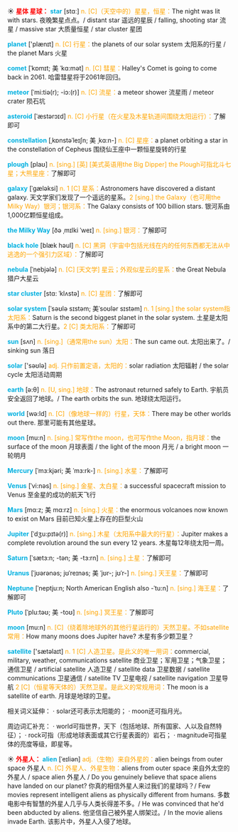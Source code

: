 ☀ <font color="red">**星体 星球：**</font>
<font color="sky blue">**star**</font> [stɑː] 
<font color="orange">n. [C]（天空中的）星星，恒星：</font>The night was lit with stars. 夜晚繁星点点。/ distant star 遥远的星辰 / falling, shooting star 流星 / massive star 大质量恒星 / star cluster 星团

<font color="sky blue">**planet**</font> ['plænɪt] 
<font color="orange">n. [C] 行星：</font>the planets of our solar system 太阳系的行星 / the planet Mars 火星
           
<font color="sky blue">**comet**</font> [ˈkɒmɪt; 美 ˈkɑ:mət]
<font color="orange">n. [C] 彗星：</font>Halley's Comet is going to come back in 2061. 哈雷彗星将于2061年回归。

<font color="sky blue">**meteor**</font> [ˈmi:tiə(r); -iɔ:(r)]
<font color="orange">n. [C] 流星：</font>a meteor shower 流星雨 / meteor crater 陨石坑

<font color="sky blue">**asteroid**</font> [ˈæstərɔɪd]
<font color="orange">n. [C] 小行星（在火星及木星轨道间围绕太阳运行）：</font>了解即可
           
<font color="sky blue">**constellation**</font> [ˌkɒnstəˈleɪʃn; 美 ˌkɑ:n-]
<font color="orange">n. [C] 星座：</font>a planet orbiting a star in the constellation of Cepheus 围绕仙王座中一颗恒星旋转的行星
                      
<font color="sky blue">**plough**</font> [plaʊ]
<font color="orange">n. [sing.] [英] [美式英语用the Big Dipper] the Plough可指北斗七星；大熊星座：</font>了解即可

<font color="sky blue">**galaxy**</font> [ˈgæləksi]
<font color="orange">n. 1 [C] 星系：</font>Astronomers have discovered a distant galaxy. 天文学家们发现了一个遥远的星系。<font color="orange">2 [sing.] the Galaxy（也可用the Milky Way）银河；银河系：</font>The Galaxy consists of 100 billion stars. 银河系由1,000亿颗恒星组成。
          
<font color="sky blue">**the Milky Way**</font> [ðə ˌmɪlki ˈweɪ]
<font color="orange">n. [sing.] 银河：</font>了解即可
           
<font color="sky blue">**black hole**</font> [blæk həul]
<font color="orange">n. [C] 黑洞（宇宙中包括光线在内的任何东西都无法从中逃逸的一个强引力区域）：</font>了解即可
           
<font color="sky blue">**nebula**</font> [ˈnebjələ]
<font color="orange">n. [C] [天文学] 星云；外观似星云的星系：</font>the Great Nebula 猎户大星云

<font color="sky blue">**star cluster**</font> [stɑ: ˈklʌstə]
<font color="orange">n. [C] 星团：</font>了解即可

<font color="sky blue">**solar system**</font> [ˈsəʊlə sɪstəm; 美ˈsoʊlər sɪstəm]
<font color="orange">n. 1 [sing.] the solar system指太阳系：</font>Saturn is the second biggest planet in the solar system. 土星是太阳系中的第二大行星。<font color="orange">2 [C] 类太阳系：</font>了解即可

<font color="sky blue">**sun**</font> [sʌn] 
<font color="orange">n. [sing.]（通常用the sun）太阳：</font>The sun came out. 太阳出来了。/ sinking sun 落日

<font color="sky blue">**solar**</font> ['səʊlə] 
<font color="orange">adj. 只作前置定语，太阳的：</font>solar radiation 太阳辐射 / the solar cycle 太阳活动周期

<font color="sky blue">**earth**</font> [ə:θ] 
<font color="orange">n. [U, sing.] 地球：</font>The astronaut returned safely to Earth. 宇航员安全返回了地球。/ The earth orbits the sun. 地球绕太阳运行。

<font color="sky blue">**world**</font> [wə:ld] 
<font color="orange">n. [C]（像地球一样的）行星，天体：</font>There may be other worlds out there. 那里可能有其他星球。

<font color="sky blue">**moon**</font> [mu:n] 
<font color="orange">n. [sing.] 常写作the moon，也可写作the Moon，指月球：</font>the surface of the moon 月球表面 / the light of the moon 月光 / a bright moon 一轮明月
           
<font color="sky blue">**Mercury**</font> [ˈmɜ:kjəri; 美 ˈmɜ:rk-]
<font color="orange">n. [sing.] 水星：</font>了解即可
           
<font color="sky blue">**Venus**</font> [ˈvi:nəs]
<font color="orange">n. [sing.] 金星、太白星：</font>a successful spacecraft mission to Venus 至金星的成功的航天飞行

<font color="sky blue">**Mars**</font> [mɑ:z; 美 mɑ:rz]
<font color="orange">n. [sing.] 火星：</font>the enormous volcanoes now known to exist on Mars 目前已知火星上存在的巨型火山

<font color="sky blue">**Jupiter**</font> [ˈdʒu:pɪtə(r)]
<font color="orange">n. [sing.] 木星（太阳系中最大的行星）：</font>Jupiter makes a complete revolution around the sun every 12 years. 木星每12年绕太阳一周。

<font color="sky blue">**Saturn**</font> [ˈsætɜ:n; -tən; 美 -tɜ:rn]
<font color="orange">n. [sing.] 土星：</font>了解即可

<font color="sky blue">**Uranus**</font> [ˈjʊərənəs; jʊˈreɪnəs; 美 ˈjʊr-; jʊˈr-]
<font color="orange">n. [sing.] 天王星：</font>了解即可

<font color="sky blue">**Neptune**</font> [ˈneptju:n; North American English also -ˈtu:n]
<font color="orange">n. [sing.] 海王星：</font>了解即可

<font color="sky blue">**Pluto**</font> [ˈplu:təʊ; 美 -toʊ]
<font color="orange">n. [sing.] 冥王星：</font>了解即可

<font color="sky blue">**moon**</font> [mu:n] 
<font color="orange">n. [C]（绕着除地球外的其他行星运行的）天然卫星。不如satellite常用：</font>How many moons does Jupiter have? 木星有多少颗卫星？

<font color="sky blue">**satellite**</font> ['sætəlaɪt] 
<font color="orange">n. 1 [C] 人造卫星。是此义的唯一用词：</font>commercial, military, weather, communications satellite 商业卫星；军用卫星；气象卫星；通信卫星 / artificial satellite 人造卫星 / satellite data 卫星数据 / satellite communications 卫星通信 / satellite TV 卫星电视 / satellite navigation 卫星导航 <font color="orange">2 [C]（恒星等天体的）天然卫星。是此义的常规用词：</font>The moon is a satellite of earth. 月球是地球的卫星。

相关词义延伸：
· solar还可表示太阳能的；
· moon还可指月光。

周边词汇补充：
· world可指世界，天下（包括地球、所有国家、人以及自然特征）；
· rock可指（形成地球表面或其它行星表面的）岩石；
· magnitude可指星体的亮度等级，即星等。

☀ <font color="red">**外星人：**</font>
<font color="sky blue">**alien**</font> [ˈeɪliən]
<font color="orange">adj.（生物）来自外星的：</font>alien beings from outer space 外星人 <font color="orange">n. [C] 外星人、外星生物：</font>aliens from outer space 来自外太空的外星人 / space alien 外星人 / Do you genuinely believe that space aliens have landed on our planet? 你真的相信外星人来过我们的星球吗？/ Few movies represent intelligent aliens as physically different from humans. 多数电影中有智慧的外星人几乎与人类长得差不多。/ He was convinced that he'd been abducted by aliens. 他坚信自己被外星人绑架过。/ In the movie aliens invade Earth. 该影片中，外星人入侵了地球。
